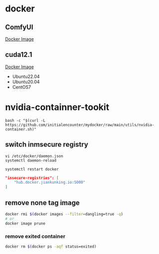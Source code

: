 # docker

## ComfyUI

[Docker Image](https://hub.docker.com/repository/docker/initialencounter/comfyui/general)

## cuda12.1

[Docker Image](https://hub.docker.com/repository/docker/initialencounter/cuda/general)

- Ubuntu22.04
- Ubuntu20.04
- CentOS7

# nvidia-containner-tookit

```shell
bash -c "$(curl -L https://github.com/initialencounter/mydocker/raw/main/utils/nvidia-container.sh)"
```

## switch inmsecure registry

```shell
vi /etc/docker/daemon.json
systemctl daemon-reload

systemctl restart docker
```

```json
"insecure-registries": [
    "hub.docker.jiankunking.io:5000"
]
```

## remove none tag image

```bash
docker rmi $(docker images --filter=dangling=true -q)
# or
docker image prune
```
### remove exited container

```bash
docker rm $(docker ps -aqf status=exited)
```
